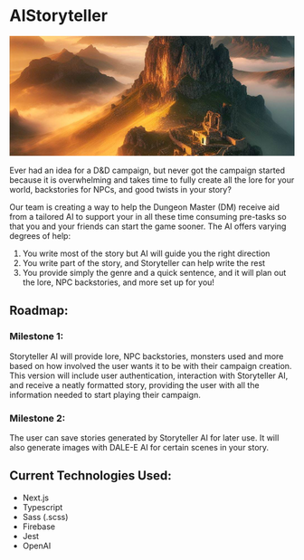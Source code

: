 # AIStoryteller
![Image Alt Text](public/readme/Intro_StorytellerAI.PNG)

Ever had an idea for a D&D campaign, but never got the campaign started because it is overwhelming and takes time to fully create all the lore for your world, backstories for NPCs, and good twists in your story?

Our team is creating a way to help the Dungeon Master (DM) receive aid from a tailored AI to support your in all these time consuming pre-tasks so that you and your friends can start the game sooner. The AI offers varying degrees of help: 

1. You write most of the story but AI will guide you the right direction
2. You write part of the story, and Storyteller can help write the rest
4. You provide simply the genre and a quick sentence, and it will plan out the lore, NPC backstories, and more set up for you!


## Roadmap:

### Milestone 1:
Storyteller AI will provide lore, NPC backstories, monsters used and more based on how involved the user wants it to be with their campaign creation. This version will include user authentication, interaction with Storyteller AI, and receive a neatly formatted story, providing the user with all the information needed to start playing their campaign.

### Milestone 2: 
The user can save stories generated by Storyteller AI for later use. It will also generate images with DALE-E AI for certain scenes in your story.
	
	
## Current Technologies Used:

- Next.js
- Typescript
- Sass (.scss)
- Firebase
- Jest
- OpenAI
